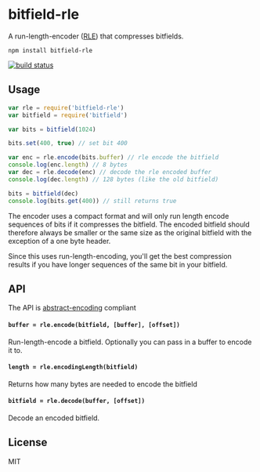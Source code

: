 # bitfield-rle

A run-length-encoder ([RLE](https://en.wikipedia.org/wiki/Run-length_encoding)) that compresses bitfields.

```
npm install bitfield-rle
```

[![build status](http://img.shields.io/travis/mafintosh/bitfield-rle.svg?style=flat)](http://travis-ci.org/mafintosh/bitfield-rle)

## Usage

``` js
var rle = require('bitfield-rle')
var bitfield = require('bitfield')

var bits = bitfield(1024)

bits.set(400, true) // set bit 400

var enc = rle.encode(bits.buffer) // rle encode the bitfield
console.log(enc.length) // 8 bytes
var dec = rle.decode(enc) // decode the rle encoded buffer
console.log(dec.length) // 128 bytes (like the old bitfield)

bits = bitfield(dec)
console.log(bits.get(400)) // still returns true
```

The encoder uses a compact format and will only run length encode sequences of bits if it compresses
the bitfield. The encoded bitfield should therefore always be smaller or the same size as the original
bitfield with the exception of a one byte header.

Since this uses run-length-encoding, you'll get the best compression results if you have longer sequences
of the same bit in your bitfield.

## API

The API is [abstract-encoding](https://github.com/mafintosh/abstract-encoding) compliant

#### `buffer = rle.encode(bitfield, [buffer], [offset])`

Run-length-encode a bitfield. Optionally you can pass in a buffer to encode it to.

#### `length = rle.encodingLength(bitfield)`

Returns how many bytes are needed to encode the bitfield

#### `bitfield = rle.decode(buffer, [offset])`

Decode an encoded bitfield.

## License

MIT

